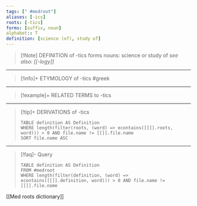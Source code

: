```yaml
---
tags: [" #medroot"]
aliases: [-ics]
roots: [-tics]
forms: [suffix, noun]
alphabet:: T
definition: [science (of), study of]
---
```

>[!Note] DEFINITION of -tics
>forms nouns: science or study of
>*see also: [[-logy]]*
_____
>[!info]+ ETYMOLOGY of -tics
>#greek
_____
>[!example]+ RELATED TERMS to -tics
>
_____
>[!tip]+ DERIVATIONS of -tics
>```dataview
>TABLE definition AS Definition 
>WHERE length(filter(roots, (word) => econtains([[]].roots, word))) > 0 AND file.name != [[]].file.name
>SORT file.name ASC
>```
_____
>[!faq]- Query
>```dataview
>TABLE definition AS Definition
>FROM #medroot
>WHERE length(filter(definition, (word) => econtains([[]].definition, word))) > 0 AND file.name != [[]].file.name
>```

[[Med roots dictionary]]